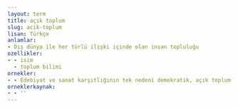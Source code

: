 ```yaml
---
layout: term
title: açık toplum
slug: acik-toplum
lisan: Türkçe
anlamlar:
- Dış dünya ile her türlü ilişki içinde olan insan topluluğu
ozellikler:
- - isim
  - toplum bilimi
ornekler:
- - Edebiyat ve sanat karşıtlığının tek nedeni demokratik, açık toplum düşmanlığıdır.
orneklerkaynak:
- - ''
---
```

